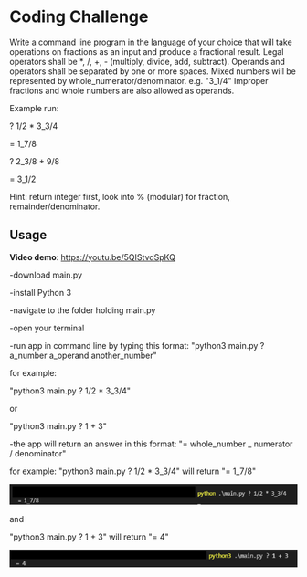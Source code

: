 # Coding Challenge

Write a command line program in the language of your choice that will take operations on fractions as an input and produce a fractional result.
Legal operators shall be *, /, +, - (multiply, divide, add, subtract).
Operands and operators shall be separated by one or more spaces.
Mixed numbers will be represented by whole_numerator/denominator. e.g. "3_1/4"
Improper fractions and whole numbers are also allowed as operands. 

Example run:

? 1/2 * 3_3/4

= 1_7/8
 
? 2_3/8 + 9/8

 = 3_1/2


Hint:
return integer first,
look into % (modular) for fraction,
remainder/denominator.

## Usage

**Video demo**: <https://youtu.be/5QIStvdSpKQ>

-download main.py

-install Python 3

-navigate to the folder holding main.py

-open your terminal

-run app in command line by typing this format: "python3 main.py ? a_number a_operand another_number"

for example:

"python3 main.py ? 1/2 * 3_3/4"

or

"python3 main.py ? 1 + 3"

-the app will return an answer in this format: "= whole_number _ numerator / denominator"

for example:
"python3 main.py ? 1/2 * 3_3/4" will return "= 1_7/8"

![screen shot 1](https://raw.githubusercontent.com/johnnylieu/fraction_cal/main/screenshot1.bmp "screen shot 1")

and

"python3 main.py ? 1 + 3" will return "= 4"

![screen shot 2](https://raw.githubusercontent.com/johnnylieu/fraction_cal/main/screenshot2.bmp "screen shot 2")